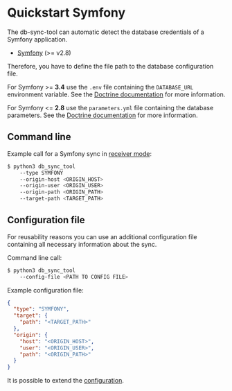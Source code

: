 # Quickstart Symfony

The db-sync-tool can automatic detect the database credentials of a Symfony application.

- [Symfony](https://symfony.com/) (>= v2.8)

Therefore, you have to define the file path to the database configuration file.

For Symfony >= __3.4__ use the `.env` file containing the `DATABASE_URL` environment variable. See the [Doctrine documentation](https://symfony.com/doc/current/doctrine.html) for more information.

For Symfony <= __2.8__ use the `parameters.yml` file containing the database parameters. See the [Doctrine documentation](https://symfony.com/doc/3.4/doctrine.html) for more information.

## Command line
Example call for a Symfony sync in [receiver mode](../MODE.md):

```bash
$ python3 db_sync_tool 
    --type SYMFONY
    --origin-host <ORIGIN_HOST> 
    --origin-user <ORIGIN_USER>
    --origin-path <ORIGIN_PATH>
    --target-path <TARGET_PATH>
```

## Configuration file
For reusability reasons you can use an additional configuration file containing all necessary information about the sync.

Command line call:
```bash
$ python3 db_sync_tool 
    --config-file <PATH TO CONFIG FILE>
```

Example configuration file:
```json
{
  "type": "SYMFONY",
  "target": {
    "path": "<TARGET_PATH>"
  },
  "origin": {
    "host": "<ORIGIN_HOST>",
    "user": "<ORIGIN_USER>",
    "path": "<ORIGIN_PATH>"
  }
}
```

It is possible to extend the [configuration](../CONFIG.md).
